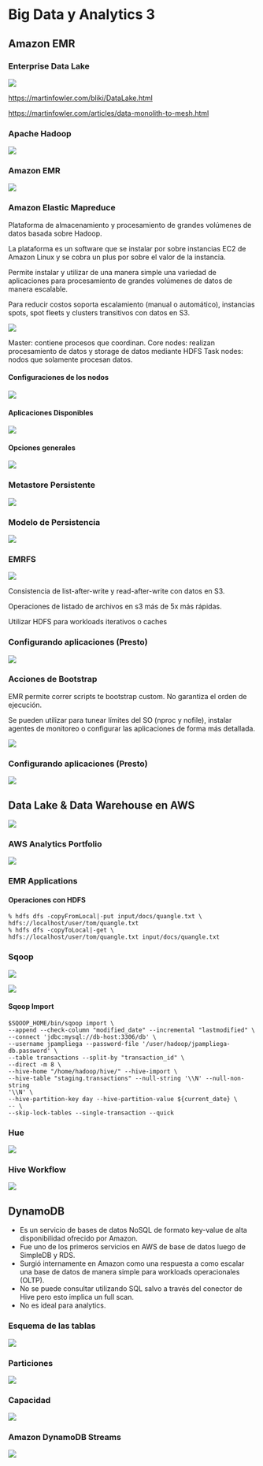 # Big Data y Analytics 3

## Amazon EMR

### Enterprise Data Lake

![](images/18-big-data-analytics-3/80918e2b.png)

https://martinfowler.com/bliki/DataLake.html

https://martinfowler.com/articles/data-monolith-to-mesh.html

### Apache Hadoop

![](images/18-big-data-analytics-3/ed84d238.png)

### Amazon EMR

![](images/18-big-data-analytics-3/8f7fd897.png)

### Amazon Elastic Mapreduce

Plataforma de almacenamiento y procesamiento de grandes volúmenes de datos
basada sobre Hadoop.

La plataforma es un software que se instalar por sobre instancias EC2 de Amazon
Linux y se cobra un plus por sobre el valor de la instancia.

Permite instalar y utilizar de una manera simple una variedad de aplicaciones
para procesamiento de grandes volúmenes de datos de manera escalable.

Para reducir costos soporta escalamiento (manual o automático), instancias
spots, spot fleets y clusters transitivos con datos en S3.

![](images/18-big-data-analytics-3/df57cec3.png)

Master: contiene procesos que coordinan. Core nodes: realizan procesamiento de
datos y storage de datos mediante HDFS Task nodes: nodos que solamente procesan
datos.

#### Configuraciones de los nodos

![](images/18-big-data-analytics-3/e02258cd.png)

#### Aplicaciones Disponibles

![](images/18-big-data-analytics-3/ec06232b.png)

#### Opciones generales

![](images/18-big-data-analytics-3/a15729cf.png)

### Metastore Persistente

![](images/18-big-data-analytics-3/36fe1ffa.png)

### Modelo de Persistencia

![](images/18-big-data-analytics-3/ccdf3cfa.png)

### EMRFS

![](images/18-big-data-analytics-3/7d85e73c.png)

Consistencia de list-after-write y read-after-write con datos en S3.

Operaciones de listado de archivos en s3 más de 5x más rápidas.

Utilizar HDFS para workloads iterativos o caches

### Configurando aplicaciones (Presto)

![](images/18-big-data-analytics-3/6c7300b0.png)

### Acciones de Bootstrap

EMR permite correr scripts te bootstrap custom. No garantiza el orden de
ejecución.

Se pueden utilizar para tunear límites del SO (nproc y nofile), instalar agentes
de monitoreo o configurar las aplicaciones de forma más detallada.

![](images/18-big-data-analytics-3/72fb1c2f.png)

### Configurando aplicaciones (Presto)

![](images/18-big-data-analytics-3/eb7b1eb2.png)

## Data Lake & Data Warehouse en AWS

![](images/18-big-data-analytics-3/0a2f152c.png)

### AWS Analytics Portfolio

![](images/18-big-data-analytics-3/8c01a987.png)

### EMR Applications

#### Operaciones con HDFS

```shell script
% hdfs dfs -copyFromLocal|-put input/docs/quangle.txt \
hdfs://localhost/user/tom/quangle.txt
% hdfs dfs -copyToLocal|-get \
hdfs://localhost/user/tom/quangle.txt input/docs/quangle.txt
```

### Sqoop

![](images/18-big-data-analytics-3/f3024aca.png)

![](images/18-big-data-analytics-3/5c8b5956.png)

#### Sqoop Import

```shell script
$SQOOP_HOME/bin/sqoop import \
--append --check-column "modified_date" --incremental "lastmodified" \
--connect 'jdbc:mysql://db-host:3306/db' \
--username jpampliega --password-file '/user/hadoop/jpampliega-db.password' \
--table transactions --split-by "transaction_id" \
--direct -m 8 \
--hive-home "/home/hadoop/hive/" --hive-import \
--hive-table "staging.transactions" --null-string '\\N' --null-non-string
'\\N' \
--hive-partition-key day --hive-partition-value ${current_date} \
-- \
--skip-lock-tables --single-transaction --quick
```

### Hue

![](images/18-big-data-analytics-3/c0dd3d45.png)

### Hive Workflow

![](images/18-big-data-analytics-3/f02f3eed.png)

## DynamoDB

- Es un servicio de bases de datos NoSQL de formato key-value de alta
  disponibilidad ofrecido por Amazon.
- Fue uno de los primeros servicios en AWS de base de datos luego de SimpleDB y
  RDS.
- Surgió internamente en Amazon como una respuesta a como escalar una base de
  datos de manera simple para workloads operacionales (OLTP).
- No se puede consultar utilizando SQL salvo a través del conector de Hive pero
  esto implica un full scan.
- No es ideal para analytics.

### Esquema de las tablas

![](images/18-big-data-analytics-3/24f6ca17.png)

### Particiones

![](images/18-big-data-analytics-3/978516bf.png)

### Capacidad

![](images/18-big-data-analytics-3/d208331e.png)

### Amazon DynamoDB Streams

![](images/18-big-data-analytics-3/982f1aa6.png)
